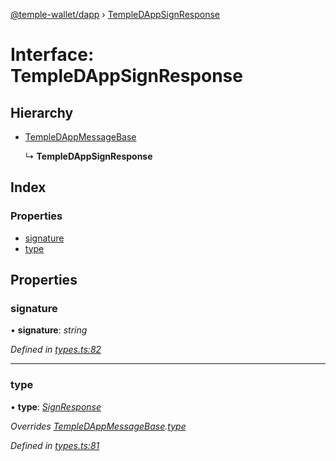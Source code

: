 [@temple-wallet/dapp](../README.md) › [TempleDAppSignResponse](templedappsignresponse.md)

# Interface: TempleDAppSignResponse

## Hierarchy

* [TempleDAppMessageBase](templedappmessagebase.md)

  ↳ **TempleDAppSignResponse**

## Index

### Properties

* [signature](templedappsignresponse.md#signature)
* [type](templedappsignresponse.md#type)

## Properties

###  signature

• **signature**: *string*

*Defined in [types.ts:82](https://github.com/madfish-solutions/templewallet-dapp/blob/e5aeb37/src/types.ts#L82)*

___

###  type

• **type**: *[SignResponse](../enums/templedappmessagetype.md#signresponse)*

*Overrides [TempleDAppMessageBase](templedappmessagebase.md).[type](templedappmessagebase.md#type)*

*Defined in [types.ts:81](https://github.com/madfish-solutions/templewallet-dapp/blob/e5aeb37/src/types.ts#L81)*
